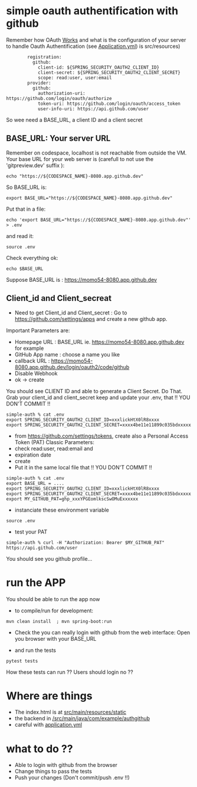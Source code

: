 # simple oauth authentification with github

Remember how OAuth [Works]([https://docs.google.com/presentation/d/1ovkzK-z_02cwApNDEsSs1lO30TgjZ1t5-jZUUl8UrL0/edit?usp=sharing]) and what is the configuration of your server to
handle Oauth Authentification (see [Application.yml](/src/main/resources/application.yml)) is src/resources)
```
        registration:
          github:
            client-id: ${SPRING_SECURITY_OAUTH2_CLIENT_ID}
            client-secret: ${SPRING_SECURITY_OAUTH2_CLIENT_SECRET}
            scope: read:user, user:email
        provider:
          github:
            authorization-uri: https://github.com/login/oauth/authorize
            token-uri: https://github.com/login/oauth/access_token
            user-info-uri: https://api.github.com/user
```

So wee need a BASE_URL, a client ID and a client secret

## BASE_URL: Your server URL

Remember on codespace, localhost is not reachable from outside the VM. 
Your base URL for your web server is (carefull to not use the 'gitpreview.dev' suffix  ):
```
echo "https://${CODESPACE_NAME}-8080.app.github.dev"
```

So BASE_URL is:

```
export BASE_URL="https://${CODESPACE_NAME}-8080.app.github.dev"
```

Put that in a file:
```
echo 'export BASE_URL="https://${CODESPACE_NAME}-8080.app.github.dev"' > .env
```

and read it:
```
source .env
```

Check everything ok:
```
echo $BASE_URL
```

Suppose BASE_URL is : https://momo54-8080.app.github.dev

## Client_id and Client_secreat

- Need to get Client_id and Client_secret : Go to https://github.com/settings/apps and create a new github app.

Important Parameters are:
- Homepage URL : BASE_URL ie. https://momo54-8080.app.github.dev for example 
- GitHub App name : choose a name you like
- callback URL : https://momo54-8080.app.github.dev/login/oauth2/code/github
- Disable Webhook
- ok -> create

You should see CLIENT ID and able to generate a Client Secret. Do That.
Grab your client_id and client_secret keep and update your .env, that !! YOU DON'T COMMIT !!
```
simple-auth % cat .env
export SPRING_SECURITY_OAUTH2_CLIENT_ID=xxxlickHtX0lR8xxxx
export SPRING_SECURITY_OAUTH2_CLIENT_SECRET=xxxx4be11e11899c035bdxxxxx
```
- from https://github.com/settings/tokens, create also a Personal Access Token (PAT) Classic
Parameters:
- check read:user, read:email and 
- expiration date
- create
- Put it in the same local file that !! YOU DON'T COMMIT !!
```
simple-auth % cat .env
export BASE_URL = ....
export SPRING_SECURITY_OAUTH2_CLIENT_ID=xxxlickHtX0lR8xxxx
export SPRING_SECURITY_OAUTH2_CLIENT_SECRET=xxxx4be11e11899c035bdxxxxx
export MY_GITHUB_PAT=ghp_xxxYPGEomlkscSwOMuExxxxxx
```

- instanciate these environment variable
```
source .env
```

- test your PAT
```
simple-auth % curl -H "Authorization: Bearer $MY_GITHUB_PAT" https://api.github.com/user
```

You should see you github profile...

# run the APP

You should be able to run the app now

- to compile/run for development:
```
mvn clean install  ; mvn spring-boot:run
```

- Check the you can really login with github from the web interface: Open you browser with your BASE_URL


- and run the tests
```
pytest tests
```

How these tests can run ?? Users should login no ??

# Where are things
- The index.html is at [src/main/resources/static](/src/main/resources/static/index.html)
- the backend in [/src/main/java/com/example/authgithub](/src/main/java/com/example/authgithub)
- careful with [application.yml](/src/main/resources/application.yml)


# what to do ??
- Able to login with github from the browser
- Change things to pass the tests
- Push your changes (Don't commit/push .env !!)
